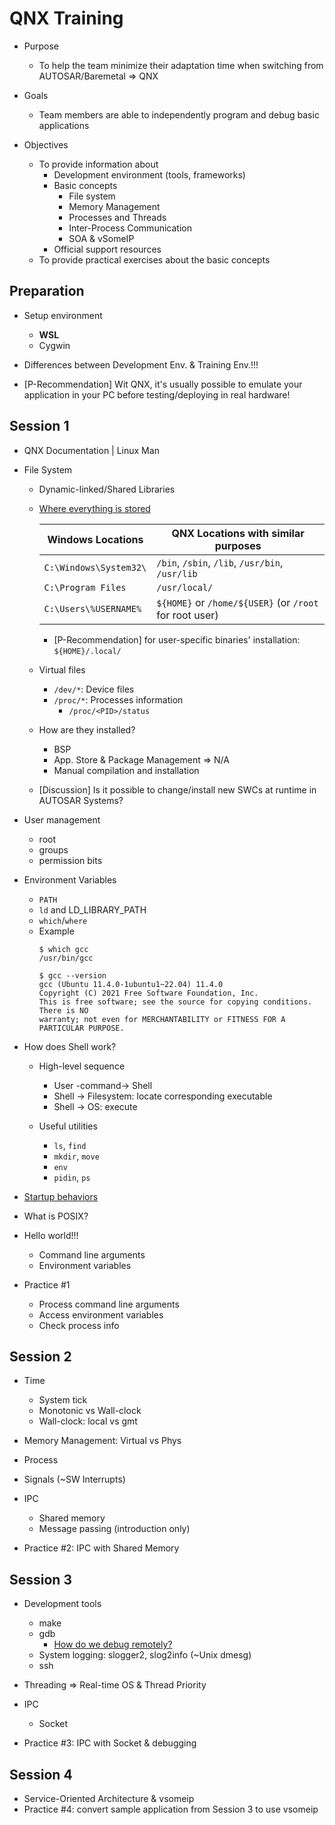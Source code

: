 # QNX Training
* Purpose
  * To help the team minimize their adaptation time when switching from AUTOSAR/Baremetal => QNX

* Goals
  * Team members are able to independently program and debug basic applications

* Objectives
  * To provide information about
    * Development environment (tools, frameworks)
    * Basic concepts
      * File system
      * Memory Management
      * Processes and Threads
      * Inter-Process Communication
      * SOA & vSomeIP
    * Official support resources
  * To provide practical exercises about the basic concepts

## Preparation
* Setup environment
  * **WSL**
  * Cygwin

* Differences between Development Env. & Training Env.!!!

* [P-Recommendation] Wit QNX, it's usually possible to emulate your application in your PC before testing/deploying in real hardware!

## Session 1
* QNX Documentation | Linux Man
* File System
  * Dynamic-linked/Shared Libraries
  * [Where everything is stored](https://www.qnx.com/developers/docs/8.0/com.qnx.doc.neutrino.user_guide/topic/files_FILELOCATIONS.html)

    | Windows Locations | QNX Locations with similar purposes |
    |---|---|
    | `C:\Windows\System32\` | `/bin`, `/sbin`, `/lib`, `/usr/bin`, `/usr/lib` |
    | `C:\Program Files` | `/usr/local/` |
    | `C:\Users\%USERNAME%` | `${HOME}` or `/home/${USER}` (or `/root` for root user) |

    * [P-Recommendation] for user-specific binaries' installation: `${HOME}/.local/`

  * Virtual files
    * `/dev/*`: Device files
    * `/proc/*`: Processes information
      * `/proc/<PID>/status`

  * How are they installed?
    * BSP
    * App. Store & Package Management => N/A
    * Manual compilation and installation

  * [Discussion] Is it possible to change/install new SWCs at runtime in AUTOSAR Systems?

* User management
  * root
  * groups
  * permission bits

* Environment Variables
  * `PATH`
  * `ld` and LD_LIBRARY_PATH
  * `which`/`where`
  * Example
    ```
    $ which gcc
    /usr/bin/gcc

    $ gcc --version
    gcc (Ubuntu 11.4.0-1ubuntu1~22.04) 11.4.0
    Copyright (C) 2021 Free Software Foundation, Inc.
    This is free software; see the source for copying conditions.  There is NO
    warranty; not even for MERCHANTABILITY or FITNESS FOR A PARTICULAR PURPOSE.
    ```

* How does Shell work?
  * High-level sequence
    * User -command-> Shell
    * Shell -> Filesystem: locate corresponding executable
    * Shell -> OS: execute

  * Useful utilities
    * `ls`, `find`
    * `mkdir`, `move`
    * `env`
    * `pidin`, `ps`

* [Startup behaviors](https://www.qnx.com/developers/docs/7.1/#com.qnx.doc.neutrino.user_guide/topic/environment_LoggingIn.html)

* What is POSIX?
* Hello world!!!
  * Command line arguments
  * Environment variables

* Practice #1
  * Process command line arguments
  * Access environment variables
  * Check process info


## Session 2
* Time
  * System tick
  * Monotonic vs Wall-clock
  * Wall-clock: local vs gmt

* Memory Management: Virtual vs Phys

* Process

* Signals (~SW Interrupts)

* IPC
  * Shared memory
  * Message passing (introduction only)

* Practice #2: IPC with Shared Memory

## Session 3
* Development tools
  * make
  * gdb
    * [How do we debug remotely?](https://www.qnx.com/developers/docs/8.0/com.qnx.doc.neutrino.prog/topic/devel_Debug_session.html)
  * System logging: slogger2, slog2info (~Unix dmesg)
  * ssh

* Threading => Real-time OS & Thread Priority
* IPC
  * Socket

* Practice #3: IPC with Socket & debugging

## Session 4
* Service-Oriented Architecture & vsomeip
* Practice #4: convert sample application from Session 3 to use vsomeip

